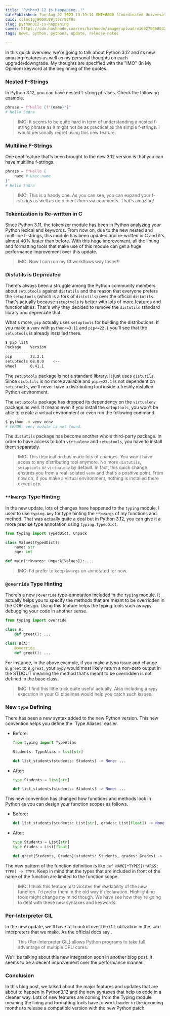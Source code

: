```yaml
---
title: "Python3.12 is Happening..!"
datePublished: Tue Aug 22 2023 13:19:14 GMT+0000 (Coordinated Universal Time)
cuid: cllmc1gj9000509jt8cr93f8s
slug: python312-is-happening
cover: https://cdn.hashnode.com/res/hashnode/image/upload/v1692704680328/48e40195-d51f-4f46-9df5-9cecf315d818.png
tags: news, python, python3, update, release-notes

---
```


In this quick overview, we're going to talk about Python 3.12 and its new amazing features as well as my personal thoughts on each upgrade/downgrade. My thoughts are specified with the "IMO" (In My Opinion) keyword at the beginning of the quotes.

### Nested F-Strings

In Python 3.12, you can have nested f-string phrases. Check the following example.

```python
phrase = f"Hello {f"{name}"}"
# Hello Sadra
```

> IMO: It seems to be quite hard in term of understanding a nested f-string phrase as it might not be as practical as the simple f-strings. I would personally regret using this new feature.

### Multiline F-Strings

One cool feature that's been brought to the new 3.12 version is that you can have multiline f-strings.

```python
phrase = f"Hello {
    name # User.name
}"
# Hello Sadra
```

> IMO: This is a handy one. As you can see, you can expand your f-strings as well as document them via comments. That's amazing!

### Tokenization is Re-written in C

Since Python 3.11, the tokenizer module has been in Python analyzing your Python lexical and keywords. From now on, due to the new nested and multiline f-strings, this module has been updated and re-written in C and it's almost 40% faster than before. With this huge improvement, all the linting and formatting tools that make use of this module can get a huge performance improvement over this update.

> IMO: Now I can run my CI worklfows way faster!!

### Distutils is Depricated

There's always been a struggle among the Python community members about `setuptools` against `distutils` and the reason that everyone prefers the `setuptools` (which is a fork of `distutils`) over the official `distutils`. That's actually because `setuptools` is better with lots of more features and functionalities. That's why they decided to remove the `distutils` standard library and depreciate that.

What's more, `pip` actually uses `setuptools` for building the distributions. If you make a `venv` with `python<=3.11` and `pip<=22.1` you'll see that the `setuptools` is already installed there.

```bash
$ pip list
Package    Version
---------- -------
pip        23.2.1
setuptools 68.0.0    <--
wheel      0.41.1
```

The `setuptools` package is not a standard library. It just uses `distutils`. Since `distutils` is no more available and `pip>=22.1` is not dependent on `setuptools`, we'll never have a distributing tool inside a freshly installed Python environment.

The `setuptools` package has dropped its dependency on the `virtualenv` package as well. It means even if you install the `setuptools`, you won't be able to create a virtual environment or even run the following command.

```bash
$ python -m venv venv
# ERROR: venv module is not found.
```

The `distutils` package has become another whole third-party package. In order to have access to both `virtualenv` and `setuptools`, you have to install them separately.

> IMO: This deprication has made lots of changes. You won't have acces to any distributing tool anymore. No more `distutils`, `setuptools` or `virtualenv` by default. In fact, this quick change ensures you from a real isolated `venv` and that's a positive point. From now on, if you make a virtual environment, nothing is installed there except `pip`.

### `**kwargs` Type Hinting

In the new update, lots of changes have happened to the `typing` module. I used to use `typing.Any` for type hinting the `**kwargs` of my functions and method. That was actually quite a deal but in Python 3.12, you can give it a more precise type annotation using `typing.TypedDict`.

```python
from typing import TypedDict, Unpack

class Values(TypedDict):
    name: str
    age: int

def main(**kwargs: Unpack[Values]): ...
```

> IMO: I'd prefer to keep `kwargs` un-annotated for now.

### `@override` Type Hinting

There's a new `@override` type-annotation included in the `typing` module. It actually helps you to specify the methods that are meant to be overridden in the OOP design. Using this feature helps the typing tools such as `mypy` debugging your code in another sense.

```python
from typing import override

class A:
    def greet(): ...

class B(A):
    @override
    def greet(): ...
```

For instance, in the above example, if you make a typo issue and change `B.greet` to `B.great`, your `mypy` would most likely return a non-zero output in the STDOUT meaning the method that's meant to be overridden is not defined in the base class.

> IMO: I find this little trick quite useful actually. Also including a `mypy` execution in your CI pipelines would help you catch such issues.

### New `type` Defining

There has been a new syntax added to the new Python version. This new convention helps you define the \`Type Aliases\` easier.

* Before:
    
    ```python
    from typing import TypeAlias
    
    Students: TypeAlias = list[str]
    
    def list_students(students: Students) -> None: ...
    ```
    
* After:
    
    ```python
    type Students = list[str]
    
    def list_students(students: Students) -> None: ...
    ```
    

This new convention has changed how functions and methods look in Python as you can design your function scopes as follows.

* Before:
    
    ```python
    def list_students(students: List[str], grades: List[float]) -> None: ...
    ```
    
* After:
    
    ```python
    type Students = List[str]
    type Grades = List[float]
    
    def greet[Students, Grades](students: Students, grades: Grades) -> None: ...
    ```
    

The new pattern of the function definition is like `def NAME[*TYPES](*ARGS: TYPE) -> TYPE`. Keep in mind that the types that are included in front of the name of the function are limited to the function scope.

> IMO: I think this feature just violates the readability of the new function. I'd prefer them in the old way if declaration. Highlighting tools might change my mind though. We have see how they're going to deal with these new syntaxes and keywords.

### Per-Interpreter GIL

In the new update, we'll have full control over the GIL utilization in the sub-interpreters that we make. As the official docs say..

> This (Per-Interpreter GIL) allows Python programs to take full advantage of multiple CPU cores.

We'll be talking about this new integration soon in another blog post. It seems to be a decent improvement over the performance manner.

### Conclusion

In this blog post, we talked about the major features and updates that are about to happen in Python3.12 and the new syntaxes that help us code in a cleaner way. Lots of new features are coming from the Typing module meaning the lining and formatting tools have to work harder in the incoming months to release a compatible version with the new Python patch.